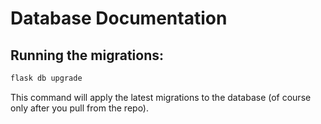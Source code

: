 # Database Documentation

## Running the migrations:
```bash
flask db upgrade
```
This command will apply the latest migrations to the database (of course only after you pull from the repo).
